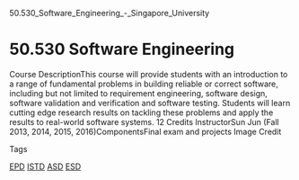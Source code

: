 50.530_Software_Engineering_-_Singapore_University



50.530 Software Engineering
===========================

Course DescriptionThis course will provide students with an introduction to a range of fundamental problems in building reliable or correct software, including but not limited to requirement engineering, software design, software validation and verification and software testing. Students will learn cutting edge research results on tackling these problems and apply the results to real-world software systems. 12 Credits InstructorSun Jun (Fall 2013, 2014, 2015, 2016)ComponentsFinal exam and projects Image Credit

Tags

[EPD](/education/undergraduate/courses/?pillar-cluster=44)
[ISTD](/education/undergraduate/courses/?pillar-cluster=11)
[ASD](/education/undergraduate/courses/?pillar-cluster=1167)
[ESD](/education/undergraduate/courses/?pillar-cluster=99)

